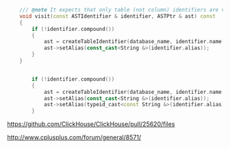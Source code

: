 ```c++
    /// @note It expects that only table (not column) identifiers are visited.
    void visit(const ASTIdentifier & identifier, ASTPtr & ast) const
    {
        if (!identifier.compound())
        {
            ast = createTableIdentifier(database_name, identifier.name());
            ast->setAlias(const_cast<String &>(identifier.alias));
        }
    }


        if (!identifier.compound())
        {
            ast = createTableIdentifier(database_name, identifier.name());
            ast->setAlias(const_cast<String &>(identifier.alias));
            ast->setAlias(typeid_cast<const String &>(identifier.alias));
        }
```

https://github.com/ClickHouse/ClickHouse/pull/25620/files





http://www.cplusplus.com/forum/general/8571/